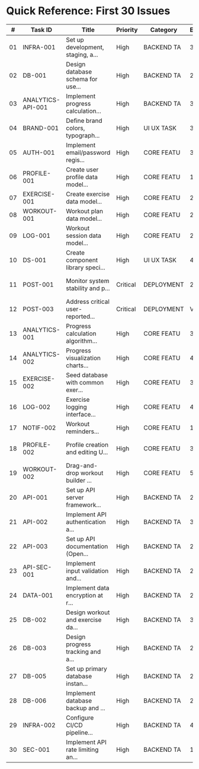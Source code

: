 # Quick Reference: First 30 Issues

| # | Task ID | Title | Priority | Category | Estimate | Dependencies |
|---|---------|-------|----------|----------|----------|--------------|
| 01 | INFRA-001 | Set up development, staging, a... | High | BACKEND TA | 3 days | Technology stack decision |
| 02 | DB-001 | Design database schema for use... | High | BACKEND TA | 2 days | Requirements analysis |
| 03 | ANALYTICS-API-001 | Implement progress calculation... | High | BACKEND TA | 3 days | WORKOUT-API-003 |
| 04 | BRAND-001 | Define brand colors, typograph... | High | UI UX TASK | 3 days | None |
| 05 | AUTH-001 | Implement email/password regis... | High | CORE FEATU | 3 days | Backend auth service |
| 06 | PROFILE-001 | Create user profile data model... | High | CORE FEATU | 1 day | Database setup |
| 07 | EXERCISE-001 | Create exercise data model... | High | CORE FEATU | 2 days | Database setup |
| 08 | WORKOUT-001 | Workout plan data model... | High | CORE FEATU | 2 days | EXERCISE-001 |
| 09 | LOG-001 | Workout session data model... | High | CORE FEATU | 2 days | WORKOUT-001 |
| 10 | DS-001 | Create component library speci... | High | UI UX TASK | 4 days | BRAND-001 |
| 11 | POST-001 | Monitor system stability and p... | Critical | DEPLOYMENT | 2 days | Launch complete, Monitoring... |
| 12 | POST-003 | Address critical user-reported... | Critical | DEPLOYMENT | Variable | Support system, Development... |
| 13 | ANALYTICS-001 | Progress calculation algorithm... | High | CORE FEATU | 3 days | LOG-001 |
| 14 | ANALYTICS-002 | Progress visualization charts... | High | CORE FEATU | 4 days | ANALYTICS-001, Charting lib... |
| 15 | EXERCISE-002 | Seed database with common exer... | High | CORE FEATU | 3 days | EXERCISE-001 |
| 16 | LOG-002 | Exercise logging interface... | High | CORE FEATU | 4 days | LOG-001, UI components |
| 17 | NOTIF-002 | Workout reminders... | High | CORE FEATU | 1 day | NOTIF-001 |
| 18 | PROFILE-002 | Profile creation and editing U... | High | CORE FEATU | 3 days | PROFILE-001, UI components |
| 19 | WORKOUT-002 | Drag-and-drop workout builder ... | High | CORE FEATU | 5 days | WORKOUT-001, UI components |
| 20 | API-001 | Set up API server framework... | High | BACKEND TA | 2 days | Technology stack decision |
| 21 | API-002 | Implement API authentication a... | High | BACKEND TA | 3 days | API-001, DB-001 |
| 22 | API-003 | Set up API documentation (Open... | High | BACKEND TA | 2 days | API-001 |
| 23 | API-SEC-001 | Implement input validation and... | High | BACKEND TA | 2 days | API development |
| 24 | DATA-001 | Implement data encryption at r... | High | BACKEND TA | 2 days | DB-005, STORAGE-001 |
| 25 | DB-002 | Design workout and exercise da... | High | BACKEND TA | 3 days | Core features requirements |
| 26 | DB-003 | Design progress tracking and a... | High | BACKEND TA | 2 days | DB-002 |
| 27 | DB-005 | Set up primary database instan... | High | BACKEND TA | 2 days | INFRA-001, DB schemas |
| 28 | DB-006 | Implement database backup and ... | High | BACKEND TA | 2 days | DB-005 |
| 29 | INFRA-002 | Configure CI/CD pipeline... | High | BACKEND TA | 4 days | INFRA-001, Repository setup |
| 30 | SEC-001 | Implement API rate limiting an... | High | BACKEND TA | 1 day | API server setup |
